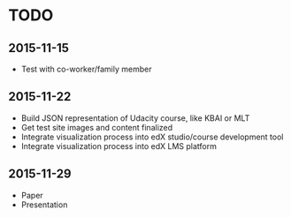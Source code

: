 # TODO

## 2015-11-15
* Test with co-worker/family member

## 2015-11-22
* Build JSON representation of Udacity course, like KBAI or MLT
* Get test site images and content finalized
* Integrate visualization process into edX studio/course development tool
* Integrate visualization process into edX LMS platform

## 2015-11-29
* Paper
* Presentation
